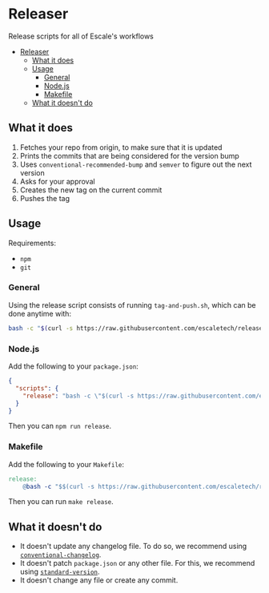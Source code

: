 # Releaser
Release scripts for all of Escale's workflows

- [Releaser](#releaser)
  - [What it does](#what-it-does)
  - [Usage](#usage)
    - [General](#general)
    - [Node.js](#nodejs)
    - [Makefile](#makefile)
  - [What it doesn't do](#what-it-doesnt-do)

## What it does

1. Fetches your repo from origin, to make sure that it is updated
2. Prints the commits that are being considered for the version bump
3. Uses `conventional-recommended-bump` and `semver` to figure out the next version
4. Asks for your approval
5. Creates the new tag on the current commit
6. Pushes the tag


## Usage

Requirements:
* `npm`
* `git`

### General

Using the release script consists of running `tag-and-push.sh`, which can be done anytime with:
```sh
bash -c "$(curl -s https://raw.githubusercontent.com/escaletech/releaser/master/tag-and-push.sh)"
```

### Node.js

Add the following to your `package.json`:
```json
{
  "scripts": {
    "release": "bash -c \"$(curl -s https://raw.githubusercontent.com/escaletech/releaser/master/tag-and-push.sh)\""
  }
}
```

Then you can `npm run release`.


### Makefile

Add the following to your `Makefile`:
```makefile
release:
	@bash -c "$$(curl -s https://raw.githubusercontent.com/escaletech/releaser/master/tag-and-push.sh)"
```

Then you can run `make release`.


## What it doesn't do

* It doesn't update any changelog file. To do so, we recommend using [`conventional-changelog`](https://github.com/conventional-changelog/conventional-changelog).
* It doesn't patch `package.json` or any other file. For this, we recommend using [`standard-version`](https://github.com/conventional-changelog/standard-version).
* It doesn't change any file or create any commit.
